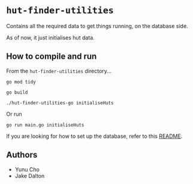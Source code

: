 # `hut-finder-utilities`

Contains all the required data to get things running, on the database side.

As of now, it just initialises hut data.

## How to compile and run
From the `hut-finder-utilities` directory...
```
go mod tidy
```
```
go build
```
```
./hut-finder-utilities-go initialiseHuts
```
Or run
```
go run main.go initialiseHuts
```

If you are looking for how to set up the database, refer to this [README](dbinit/README.md).

## Authors
- Yunu Cho
- Jake Dalton
